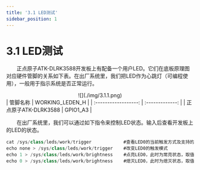 ```yaml
---
title: '3.1 LED测试'
sidebar_position: 1
---
```


# 3.1 LED测试

&emsp;&emsp;正点原子ATK-DLRK3588开发板上有配备一个用户LED。它们在底板原理图对应硬件管脚的关系如下表。在出厂系统里，我们把LED作为心跳灯（可编程使用），一般用于指示系统是否正常运行。

<center>
![](./img/3.1.1.png)
</center>
| 管脚名称             | WORKING_LEDEN_H |
| :------------------: | :-------------: |
| 正点原子ATK-DLRK3588 | GPIO1_A3        |

&emsp;&emsp;在出厂系统里，我们可以通过如下指令来控制LED状态。输入后查看开发板上的LED的状态。

```c#
cat /sys/class/leds/work/trigger			#查看LED0的当前触发方式及支持的触发方式，默认为[heartbeat]
echo none > /sys/class/leds/work/trigger	#改变LED0的触发模式
echo 1 > /sys/class/leds/work/brightness	#点亮LED0，此时为常亮状态，取值为>0的正整数，一般写1
echo 0 > /sys/class/leds/work/brightness	#熄灭LED0，此时为熄灭状态，取值为0
```





